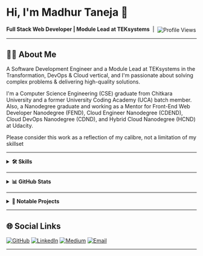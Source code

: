 # Hi, I'm Madhur Taneja 👋

<!--
**madhur-taneja/madhur-taneja** is a ✨ _special_ ✨ repository because its `README.md` (this file) appears on your GitHub profile.

Here are some ideas to get you started:

- 🔭 I’m currently working on ...
- 🌱 I’m currently learning ...
- 👯 I’m looking to collaborate on ...
- 🤔 I’m looking for help with ...
- 💬 Ask me about ...
- 📫 How to reach me: ...
- 😄 Pronouns: ...
- ⚡ Fun fact: ...
-->

<p align="left">
  <b>Full Stack Web Developer | Module Lead at TEKsystems</b>
  &nbsp;|&nbsp;
  <img src="https://komarev.com/ghpvc/?username=madhur-taneja&color=blue" alt="Profile Views" style="vertical-align: middle;"/>
</p>

---

## 👨‍💻 About Me

A Software Development Engineer and a Module Lead at TEKsystems in the Transformation, DevOps & Cloud vertical, and I'm passionate about solving complex problems & delivering high-quality solutions.

I'm a Computer Science Engineering (CSE) graduate from Chitkara University and a former University Coding Academy (UCA) batch member. Also, a Nanodegree graduate and working as a Mentor for Front-End Web Developer Nanodegree (FEND), Cloud Engineer Nanodegree (CDEND), Cloud DevOps Nanodegree (CDND), and Hybrid Cloud Nanodegree (HCND) at Udacity.

Please consider this work as a reflection of my calibre, not a limitation of my skillset

---

<details>
<summary><strong>🛠 Skills</strong></summary>

<div align="center">

<table>
<tr>
  <td valign="top" width="50%">

### 🧑‍💻 Programming Languages

- **Proficient:**  
  <img src="https://img.shields.io/badge/Java-007396?style=flat&logo=java&logoColor=white" alt="Java"/>
  <img src="https://img.shields.io/badge/JavaScript-F7DF1E?style=flat&logo=javascript&logoColor=black" alt="JavaScript"/>
  <img src="https://img.shields.io/badge/TypeScript-3178C6?style=flat&logo=typescript&logoColor=white" alt="TypeScript"/>
- **Familiar:**  
  <img src="https://img.shields.io/badge/C-00599C?style=flat&logo=c&logoColor=white" alt="C"/>
  <img src="https://img.shields.io/badge/C++-00599C?style=flat&logo=c%2B%2B&logoColor=white" alt="C++"/>
  <img src="https://img.shields.io/badge/Python-3776AB?style=flat&logo=python&logoColor=white" alt="Python"/>

  </td>
  <td valign="top" width="50%">

### 🛠 Tools

<img src="https://img.shields.io/badge/Git-F05032?style=flat&logo=git&logoColor=white" alt="Git"/>
<img src="https://img.shields.io/badge/Webpack-8DD6F9?style=flat&logo=webpack&logoColor=black" alt="Webpack"/>
<img src="https://img.shields.io/badge/Kafka-231F20?style=flat&logo=apache-kafka&logoColor=white" alt="Kafka"/>
<img src="https://img.shields.io/badge/ELK Stack-005571?style=flat&logo=elasticstack&logoColor=white" alt="ELK"/>
<img src="https://img.shields.io/badge/Docker-2496ED?style=flat&logo=docker&logoColor=white" alt="Docker"/>
<img src="https://img.shields.io/badge/Docker%20Swarm-2496ED?style=flat&logo=docker&logoColor=white" alt="DockerSwarm"/>
<img src="https://img.shields.io/badge/Kubernetes-326CE5?style=flat&logo=kubernetes&logoColor=white" alt="Kubernetes"/>
<img src="https://img.shields.io/badge/Zuul-333366?style=flat" alt="Zuul"/>
<img src="https://img.shields.io/badge/Eureka-23C7C7?style=flat" alt="Eureka"/>
<img src="https://img.shields.io/badge/Ansible-EE0000?style=flat&logo=ansible&logoColor=white" alt="Ansible"/>
<img src="https://img.shields.io/badge/Prometheus-E6522C?style=flat&logo=prometheus&logoColor=white" alt="Prometheus"/>
<img src="https://img.shields.io/badge/Alert%20Manager-ff9800?style=flat" alt="Alert Manager"/>
<img src="https://img.shields.io/badge/Vim-019733?style=flat&logo=vim&logoColor=white" alt="Vim"/>
<img src="https://img.shields.io/badge/Vagrant-1868F2?style=flat&logo=vagrant&logoColor=white" alt="Vagrant"/>
<img src="https://img.shields.io/badge/Postman-FF6C37?style=flat&logo=postman&logoColor=white" alt="Postman"/>
<img src="https://img.shields.io/badge/JIRA-0052CC?style=flat&logo=jira&logoColor=white" alt="JIRA"/>
<img src="https://img.shields.io/badge/IDE-007ACC?style=flat&logo=visual-studio-code&logoColor=white" alt="IDEs"/>

  </td>
</tr>
<tr>
  <td colspan="2" valign="top">

### 🌍 Domains

- **Front-End:**  
  <img src="https://img.shields.io/badge/ReactJS-20232A?style=flat&logo=react&logoColor=61dafb" alt="ReactJS"/>
  <img src="https://img.shields.io/badge/Redux-593D88?style=flat&logo=redux&logoColor=white" alt="Redux"/>
  <img src="https://img.shields.io/badge/Angular-DD0031?style=flat&logo=angular&logoColor=white" alt="Angular"/>
  <img src="https://img.shields.io/badge/RxJS-B7178C?style=flat&logo=rxjs&logoColor=white" alt="RxJS"/>
  <img src="https://img.shields.io/badge/HTML5-E34F26?style=flat&logo=html5&logoColor=white" alt="HTML5"/>
  <img src="https://img.shields.io/badge/CSS3-1572B6?style=flat&logo=css3&logoColor=white" alt="CSS3"/>
  <img src="https://img.shields.io/badge/Sass-CC6699?style=flat&logo=sass&logoColor=white" alt="Sass"/>
  <img src="https://img.shields.io/badge/jQuery-0769AD?style=flat&logo=jquery&logoColor=white" alt="jQuery"/>
  <img src="https://img.shields.io/badge/Bootstrap-563d7c?style=flat&logo=bootstrap&logoColor=white" alt="Bootstrap"/>
  <img src="https://img.shields.io/badge/Material--UI-0081CB?style=flat&logo=mui&logoColor=white" alt="Material-UI"/>
  <img src="https://img.shields.io/badge/Jest-C21325?style=flat&logo=jest&logoColor=white" alt="Jest"/>

- **Back-End:**  
  <img src="https://img.shields.io/badge/SpringBoot-6DB33F?style=flat&logo=spring-boot&logoColor=white" alt="SpringBoot"/>
  <img src="https://img.shields.io/badge/JWT-000000?style=flat&logo=jsonwebtokens&logoColor=white" alt="JWT"/>
  <img src="https://img.shields.io/badge/JUnit-25A162?style=flat&logo=junit5&logoColor=white" alt="JUnit"/>
  <img src="https://img.shields.io/badge/Node.js-43853D?style=flat&logo=node.js&logoColor=white" alt="NodeJS"/>
  <img src="https://img.shields.io/badge/Express.js-404D59?style=flat&logo=express&logoColor=white" alt="ExpressJS"/>
  <img src="https://img.shields.io/badge/GraphQL-E10098?style=flat&logo=graphql&logoColor=white" alt="GraphQL"/>
  <img src="https://img.shields.io/badge/REST-02569B?style=flat&logo=rest&logoColor=white" alt="REST API"/>
  <img src="https://img.shields.io/badge/SOAP-00274D?style=flat" alt="SOAP API"/>

- **Databases:**  
  <img src="https://img.shields.io/badge/MongoDB-47A248?style=flat&logo=mongodb&logoColor=white" alt="MongoDB"/>
  <img src="https://img.shields.io/badge/DynamoDB-4053D6?style=flat&logo=amazon-dynamodb&logoColor=white" alt="DynamoDB"/>
  <img src="https://img.shields.io/badge/PostgreSQL-336791?style=flat&logo=postgresql&logoColor=white" alt="PostgreSQL"/>
  <img src="https://img.shields.io/badge/MySQL-4479A1?style=flat&logo=mysql&logoColor=white" alt="MySQL"/>

- **Cloud:**  
  <b>Public:</b> <img src="https://img.shields.io/badge/AWS-232F3E?style=flat&logo=amazon-aws&logoColor=white" alt="AWS"/>
  <b>Hybrid:</b> <img src="https://img.shields.io/badge/Nutanix-224099?style=flat&logo=nutanix&logoColor=white" alt="Nutanix"/>

- **System Design:**  
  <img src="https://img.shields.io/badge/Monolithic-808080?style=flat&logo=server&logoColor=white" alt="Monolithic"/>
  <img src="https://img.shields.io/badge/Microservices-FF9800?style=flat&logo=microgen&logoColor=white" alt="Microservices"/>
  <img src="https://img.shields.io/badge/Design%20Patterns-4B8BBE?style=flat" alt="Design Patterns"/>

- **DevOps:**  
  <img src="https://img.shields.io/badge/Jenkins-D24939?style=flat&logo=jenkins&logoColor=white" alt="Jenkins"/>
  <img src="https://img.shields.io/badge/CircleCI-343434?style=flat&logo=circleci&logoColor=white" alt="CircleCI"/>
  <img src="https://img.shields.io/badge/GitHub%20Actions-2088FF?style=flat&logo=github-actions&logoColor=white" alt="GitHub Workflows"/>

  </td>
</tr>
</table>

</div>
</details>

---

<details>
<summary><strong>📊 GitHub Stats</strong></summary>

### General

<div align="center">

<table>
<tr>
  <!-- First column: Most Used Languages card only, stretched to match height of right column -->
  <td valign="top" width="50%" rowspan="3" style="vertical-align:top; min-width:160px; max-width:400px;">
    <div align="center">
      <img src="https://github-readme-stats.vercel.app/api/top-langs/?username=madhur-taneja&langs_count=15&hide=jupyter%20notebook,html,php&theme=dark" alt="Most Used Languages" width="100%" height="660" style="max-width:350px;min-width:160px;object-fit:contain;"/>
    </div>
  </td>
  <!-- Second column, row 1: GitHub Stats -->
  <td align="center" valign="middle" width="50%" style="min-width:160px;max-width:400px;height:220px;">
    <img src="https://github-readme-stats.vercel.app/api?username=madhur-taneja&show_icons=true&hide_title=true&count_private=true&theme=dark" alt="Madhur's GitHub Stats" width="100%" height="200" style="max-width:350px;min-width:120px;object-fit:contain;"/>
  </td>
</tr>
<tr>
  <!-- Second column, row 2: GitHub Streak -->
  <td align="center" valign="middle" width="50%" style="min-width:160px;max-width:400px;height:220px;">
    <img src="https://streak-stats.demolab.com?user=madhur-taneja&theme=dark" alt="GitHub Streak" width="100%" height="200" style="max-width:350px;min-width:120px;object-fit:contain;"/>
  </td>
</tr>
<tr>
  <!-- Second column, row 3: Contribution Graph -->
  <td align="center" valign="middle" width="50%" style="min-width:160px;max-width:400px;height:220px;">
    <img src="https://github-readme-activity-graph.vercel.app/graph?username=madhur-taneja&theme=github-dark" alt="Madhur's Github Activity Graph" width="100%" height="200" style="max-width:350px;min-width:120px;object-fit:contain;"/>
  </td>
</tr>
</table>

</div>

### Trophies

<p align="center">
  <a href="https://github.com/ryo-ma/github-profile-trophy">
    <img src="https://github-profile-trophy.vercel.app/?username=madhur-taneja&theme=darkhub&margin-w=10&margin-h=15" alt="Trophies" />
  </a>
</p>

</details>

---

<details>
<summary><strong>🚀 Notable Projects</strong></summary>

<div align="center">

<table>
  <tr>
    <td align="center" width="250px">
      <a href="https://github.com/madhur-taneja/Hybrid-Cloud-Projects">
        <img src="https://github-readme-stats.vercel.app/api/pin/?username=madhur-taneja&repo=Hybrid-Cloud-Projects&theme=dark&cache_bust=1" alt="Hybrid Cloud Projects"/>
      </a>
    </td>
    <td align="center" width="250px">
      <a href="https://github.com/madhur-taneja/Udapeople">
        <img src="https://github-readme-stats.vercel.app/api/pin/?username=madhur-taneja&repo=Udapeople&theme=dark&cache_bust=1" alt="Udapeople"/>
      </a>
    </td>
  </tr>
  <tr>
    <td align="center" width="250px">
      <a href="https://github.com/madhur-taneja/Local-Deals">
        <img src="https://github-readme-stats.vercel.app/api/pin/?username=madhur-taneja&repo=Local-Deals&theme=dark&cache_bust=1" alt="Local Deals"/>
      </a>
    </td>
    <td align="center" width="250px">
      <a href="https://github.com/madhur-taneja/Neighborhood-Map">
        <img src="https://github-readme-stats.vercel.app/api/pin/?username=madhur-taneja&repo=Neighborhood-Map&theme=dark&cache_bust=1" alt="Neighborhood Map"/>
      </a>
    </td>
  </tr>
</table>

</div>

</details>

---

## 🌐 Social Links

[![GitHub](https://img.shields.io/badge/GitHub-181717?style=flat&logo=github&logoColor=white)](https://github.com/madhur-taneja)
[![LinkedIn](https://img.shields.io/badge/LinkedIn-0077B5?style=flat&logo=linkedin&logoColor=white)](https://www.linkedin.com/in/madhur-taneja/)
[![Medium](https://img.shields.io/badge/Medium-12100E?style=flat&logo=medium&logoColor=white)](https://www.medium.com/@madhur.taneja)
[![Email](https://img.shields.io/badge/Email-D14836?style=flat&logo=gmail&logoColor=white)](mailto:tanejamadhur96@gmail.com)

---

<!--
Fun facts, hobbies, or personal motto can go here if you wish to add them in the future.
-->
